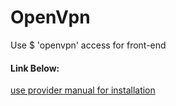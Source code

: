 # OpenVpn

Use $ 'openvpn' access for front-end
#### Link Below:
[use provider manual for installation](https://www.golinuxcloud.com/install-openvpn-server-easy-rsa-3-centos-7/)